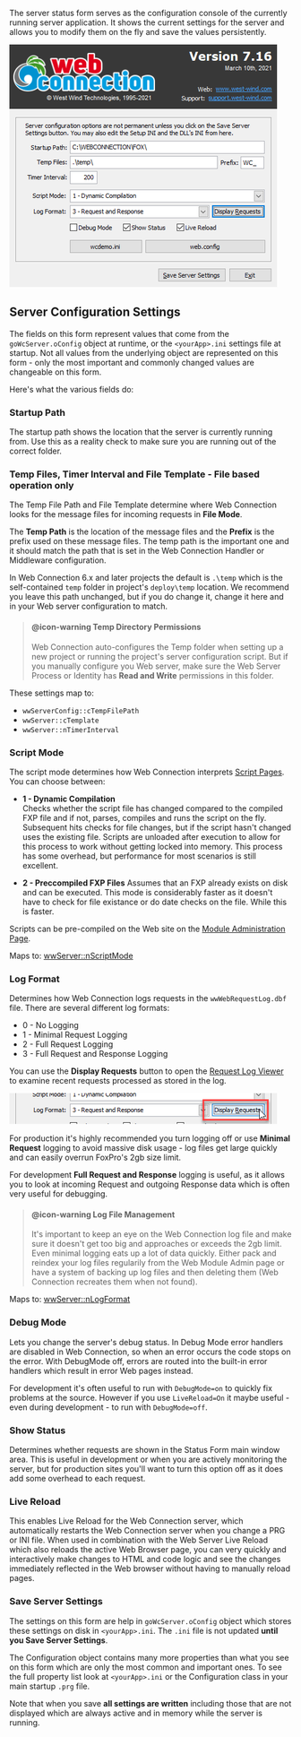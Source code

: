 ﻿The server status form serves as the configuration console of the currently running server application. It shows the current settings for the server and allows you to modify them on the fly and save the values persistently.

![](IMAGES/misc/StatusForm.png)

## Server Configuration Settings
The fields on this form represent values that come from the `goWcServer.oConfig` object at runtime, or the `<yourApp>.ini` settings file at startup. Not all values from the underlying object are represented on this form - only the most important and commonly changed values are changeable on this form.

Here's what the various fields do:

### Startup Path
The startup path shows the location that the server is currently running from. Use this as a reality check to make sure you are running out of the correct folder.

### Temp Files, Timer Interval and File Template - File based operation only  
The Temp File Path and File Template determine where Web Connection looks for the message files for incoming requests in **File Mode**. 

The **Temp Path** is the location of the message files and the **Prefix** is the prefix used on these message files. The temp path is the important one and it should match the path that is set in the Web Connection Handler or Middleware configuration. 

In Web Connection 6.x and later projects the default is `.\temp` which is the self-contained `temp` folder in project's `deploy\temp` location. We recommend you leave this path unchanged, but if you do change it, change it here and in your Web server configuration to match.

> #### @icon-warning Temp Directory Permissions
> Web Connection auto-configures the Temp folder when setting up a new project or running the project's server configuration script. But if you manually configure you Web server, make sure the Web Server Process or Identity has **Read and Write** permissions in this folder.

These settings map to:

* `wwServerConfig::cTempFilePath`
* `wwServer::cTemplate`
* `wwServer::nTimerInterval`
 

### Script Mode  
The script mode determines how Web Connection interprets [Script Pages](VFPS://Topic/_4DB0VHAQW). You can choose between:

* **1 - Dynamic Compilation**  
Checks whether the script file has changed compared to the compiled FXP file and if not, parses, compiles and runs the script on the fly. Subsequent hits checks for file changes, but if the script hasn't changed uses the existing file. Scripts are unloaded after execution to allow for this process to work without getting locked into memory. This process has some overhead, but performance for most scenarios is still excellent.

* **2 - Preccompiled FXP Files**
Assumes that an FXP already exists on disk and can be executed. This mode is considerably faster as it doesn't have to check for file existance or do date checks on the file. While this is faster.

Scripts can be pre-compiled on the Web site on the [Module Administration Page](VFPS://Topic/_S8X08H3KS).

Maps to: [wwServer::nScriptMode](vfps://Topic/wwServer%3A%3AnScriptMode)

### Log Format
Determines how Web Connection logs requests in the `wwWebRequestLog.dbf` file. There are several different log formats:

* 0 - No Logging
* 1 - Minimal Request Logging
* 2 - Full Request Logging
* 3 - Full Request and Response Logging

You can use the **Display Requests** button to open the [Request Log Viewer](VFPS://Topic/_5ZP0PNXIR) to examine recent requests processed as stored in the log.

![](IMAGES/ManagementConsole/serverstatus_saverequest.png)

For production it's highly recommended you turn logging off or use **Minimal Request** logging to avoid massive disk usage - log files get large quickly and can easily overrun FoxPro's 2gb size limit. 

For development **Full Request and Response** logging is useful, as it allows you to look at incoming Request and outgoing Response data which is often very useful for debugging. 

> #### @icon-warning Log File Management
> It's important to keep an eye on the Web Connection log file and make sure it doesn't get too big and approaches or exceeds the 2gb limit. Even minimal logging eats up a lot of data quickly. Either pack and reindex your log files regularily from the Web Module Admin page or have a system of backing up log files and then deleting them (Web Connection recreates them when not found).

Maps to: [wwServer::nLogFormat](VFPS://Topic/_S840RBC7J)

### Debug Mode
Lets you change the server's debug status. In Debug Mode error handlers are disabled in Web Connection, so when an error occurs the code stops on the error. With DebugMode off, errors are routed into the built-in error handlers which result in error Web pages instead. 

For development it's often useful to run with `DebugMode=on` to quickly fix problems at the source. However if you use `LiveReload=On` it maybe useful - even during development - to run with `DebugMode=off`.

### Show Status
Determines whether requests are shown in the Status Form main window area. This is useful in development or when you are actively monitoring the server, but for production sites you'll want to turn this option off as it does add some overhead to each request. 

### Live Reload
This enables Live Reload for the Web Connection server, which automatically restarts the Web Connection server when you change a PRG or INI file. When used in combination with the Web Server Live Reload which also reloads the active Web Browser page,  you can very quickly and interactively make changes to HTML and code logic and see the changes immediately reflected in the Web browser without having to manually reload pages.

### Save Server Settings
The settings on this form are help in `goWcServer.oConfig` object which stores these settings on disk in `<yourApp>.ini`. The `.ini` file is not updated **until you Save Server Settings**. 

The Configuration object contains many more properties than what you see on this form which are only the most common and important ones. To see the full property list look at `<yourApp>.ini` or the Configuration class in your main startup `.prg` file. 

Note that when you save **all settings are written** including those that are not displayed which are always active and in memory while the server is running.